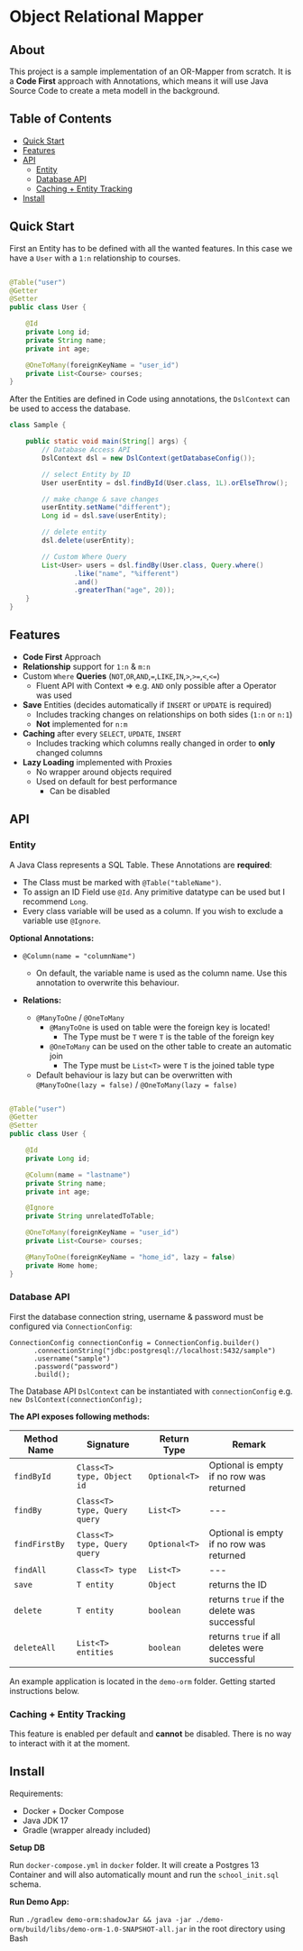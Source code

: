 # Object Relational Mapper

## About

This project is a sample implementation of an OR-Mapper from scratch. It is a **Code First** approach with Annotations, which means it will use Java Source Code
to create a meta modell in the background.

## Table of Contents
* [Quick Start](#quick-start)
* [Features](#features)
* [API](#api)
  + [Entity](#entity)
  + [Database API](#database-api)
  + [Caching + Entity Tracking](#caching---entity-tracking)
* [Install](#install)


## Quick Start

First an Entity has to be defined with all the wanted features. In this case we have a `User` with a `1:n` relationship to courses.

````java

@Table("user")
@Getter
@Setter
public class User {

    @Id
    private Long id;
    private String name;
    private int age;

    @OneToMany(foreignKeyName = "user_id")
    private List<Course> courses;
}
````

After the Entities are defined in Code using annotations, the `DslContext` can be used to access the database.

````java
class Sample {

    public static void main(String[] args) {
        // Database Access API
        DslContext dsl = new DslContext(getDatabaseConfig());

        // select Entity by ID
        User userEntity = dsl.findById(User.class, 1L).orElseThrow();

        // make change & save changes
        userEntity.setName("different");
        Long id = dsl.save(userEntity);

        // delete entity
        dsl.delete(userEntity);

        // Custom Where Query
        List<User> users = dsl.findBy(User.class, Query.where()
                .like("name", "%ifferent")
                .and()
                .greaterThan("age", 20));
    }
}
````

## Features

* **Code First** Approach
* **Relationship** support for `1:n` & `m:n`
* Custom `Where` **Queries** (`NOT`,`OR`,`AND`,`=`,`LIKE`,`IN`,`>`,`>=`,`<`,`<=`)
    * Fluent API with Context => e.g. `AND` only possible after a Operator was used
* **Save** Entities (decides automatically if `INSERT` or `UPDATE` is required)
    * Includes tracking changes on relationships on both sides (`1:n` or `n:1`)
    * **Not** implemented for `n:m`
* **Caching** after every `SELECT`, `UPDATE`, `INSERT`
    * Includes tracking which columns really changed in order to **only** changed columns
* **Lazy Loading** implemented with Proxies
    * No wrapper around objects required
    * Used on default for best performance
        * Can be disabled

## API

### Entity

A Java Class represents a SQL Table. These Annotations are **required**:

* The Class must be marked with `@Table("tableName")`.
* To assign an ID Field use `@Id`. Any primitive datatype can be used but I recommend `Long`.
* Every class variable will be used as a column. If you wish to exclude a variable use `@Ignore`.

**Optional Annotations:**

* `@Column(name = "columnName")`
    * On default, the variable name is used as the column name. Use this annotation to overwrite this behaviour.

* **Relations:**
    * `@ManyToOne` / `@OneToMany`
        * `@ManyToOne` is used on table were the foreign key is located!
            * The Type must be `T` were `T` is the table of the foreign key
        * `@OneToMany` can be used on the other table to create an automatic join
            * The Type must be `List<T>` were `T` is the joined table type
    * Default behaviour is lazy but can be overwritten with `@ManyToOne(lazy = false)` / `@OneToMany(lazy = false)`

````java

@Table("user")
@Getter
@Setter
public class User {

    @Id
    private Long id;

    @Column(name = "lastname")
    private String name;
    private int age;

    @Ignore
    private String unrelatedToTable;

    @OneToMany(foreignKeyName = "user_id")
    private List<Course> courses;

    @ManyToOne(foreignKeyName = "home_id", lazy = false)
    private Home home;
}
````

### Database API

First the database connection string, username & password must be configured via `ConnectionConfig`:

````
ConnectionConfig connectionConfig = ConnectionConfig.builder()
      .connectionString("jdbc:postgresql://localhost:5432/sample")
      .username("sample")
      .password("password")
      .build();
````

The Database API `DslContext` can be instantiated with `connectionConfig` e.g. `new DslContext(connectionConfig);`

**The API exposes following methods:**

| Method Name   | Signature                    | Return Type   | Remark                                        | 
|---------------|------------------------------|---------------|-----------------------------------------------|
| `findById`    | `Class<T> type, Object id`   | `Optional<T>` | Optional is empty if no row was returned      |
| `findBy`      | `Class<T> type, Query query` | `List<T>`     | ---                                           |
| `findFirstBy` | `Class<T> type, Query query` | `Optional<T>` | Optional is empty if no row was returned      |
| `findAll`     | `Class<T> type`              | `List<T>`     | ---                                           |
| `save`        | `T entity`                   | `Object`      | returns the ID                                |
| `delete`      | `T entity`                   | `boolean`     | returns `true` if the delete was successful   |
| `deleteAll`   | `List<T> entities`           | `boolean`     | returns `true` if all deletes were successful |

An example application is located in the `demo-orm` folder. Getting started instructions below.

### Caching + Entity Tracking
This feature is enabled per default and **cannot** be disabled. There is no way to interact with it at the moment.

## Install

Requirements:

* Docker + Docker Compose
* Java JDK 17
* Gradle (wrapper already included)

**Setup DB**

Run `docker-compose.yml` in `docker` folder. It will create a Postgres 13 Container and will also automatically mount and run the `school_init.sql` schema.

**Run Demo App:**

Run `./gradlew demo-orm:shadowJar && java -jar ./demo-orm/build/libs/demo-orm-1.0-SNAPSHOT-all.jar`
in the root directory using Bash
